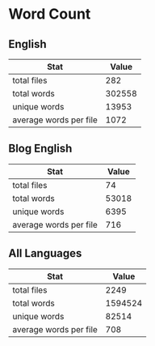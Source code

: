 # Word Count

## English

Stat | Value
---- | -----
total files | 282
total words | 302558
unique words | 13953
average words per file | 1072

## Blog English

Stat | Value
---- | -----
total files | 74
total words | 53018
unique words | 6395
average words per file | 716

## All Languages

Stat | Value
---- | -----
total files | 2249
total words | 1594524
unique words | 82514
average words per file | 708

